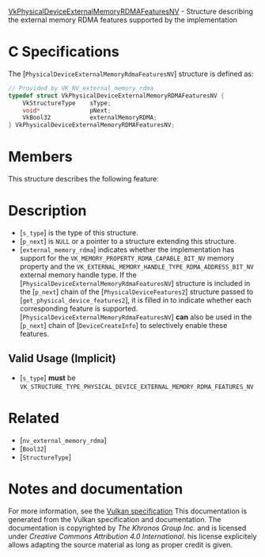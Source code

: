 [VkPhysicalDeviceExternalMemoryRDMAFeaturesNV](https://www.khronos.org/registry/vulkan/specs/1.3-extensions/man/html/VkPhysicalDeviceExternalMemoryRDMAFeaturesNV.html) - Structure describing the external memory RDMA features supported by the implementation

# C Specifications
The [`PhysicalDeviceExternalMemoryRdmaFeaturesNV`] structure is defined
as:
```c
// Provided by VK_NV_external_memory_rdma
typedef struct VkPhysicalDeviceExternalMemoryRDMAFeaturesNV {
    VkStructureType    sType;
    void*              pNext;
    VkBool32           externalMemoryRDMA;
} VkPhysicalDeviceExternalMemoryRDMAFeaturesNV;
```

# Members
This structure describes the following feature:

# Description
- [`s_type`] is the type of this structure.
- [`p_next`] is `NULL` or a pointer to a structure extending this structure.
- [`external_memory_rdma`] indicates whether the implementation has support for the `VK_MEMORY_PROPERTY_RDMA_CAPABLE_BIT_NV` memory property and the `VK_EXTERNAL_MEMORY_HANDLE_TYPE_RDMA_ADDRESS_BIT_NV` external memory handle type.
If the [`PhysicalDeviceExternalMemoryRdmaFeaturesNV`] structure is included in the [`p_next`] chain of the
[`PhysicalDeviceFeatures2`] structure passed to
[`get_physical_device_features2`], it is filled in to indicate whether each
corresponding feature is supported.
[`PhysicalDeviceExternalMemoryRdmaFeaturesNV`] **can**  also be used in the [`p_next`] chain of
[`DeviceCreateInfo`] to selectively enable these features.
## Valid Usage (Implicit)
-  [`s_type`] **must**  be `VK_STRUCTURE_TYPE_PHYSICAL_DEVICE_EXTERNAL_MEMORY_RDMA_FEATURES_NV`

# Related
- [`nv_external_memory_rdma`]
- [`Bool32`]
- [`StructureType`]

# Notes and documentation
For more information, see the [Vulkan specification](https://www.khronos.org/registry/vulkan/specs/1.3-extensions/html/vkspec.html)
This documentation is generated from the Vulkan specification and documentation.
The documentation is copyrighted by *The Khronos Group Inc.* and is licensed under *Creative Commons Attribution 4.0 International*.
his license explicitely allows adapting the source material as long as proper credit is given.
        